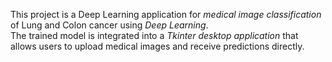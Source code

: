 This project is a Deep Learning application for *medical image classification* of Lung and Colon cancer using *Deep Learning*.  
The trained model is integrated into a *Tkinter desktop application* that allows users to upload medical images and receive predictions directly.  
